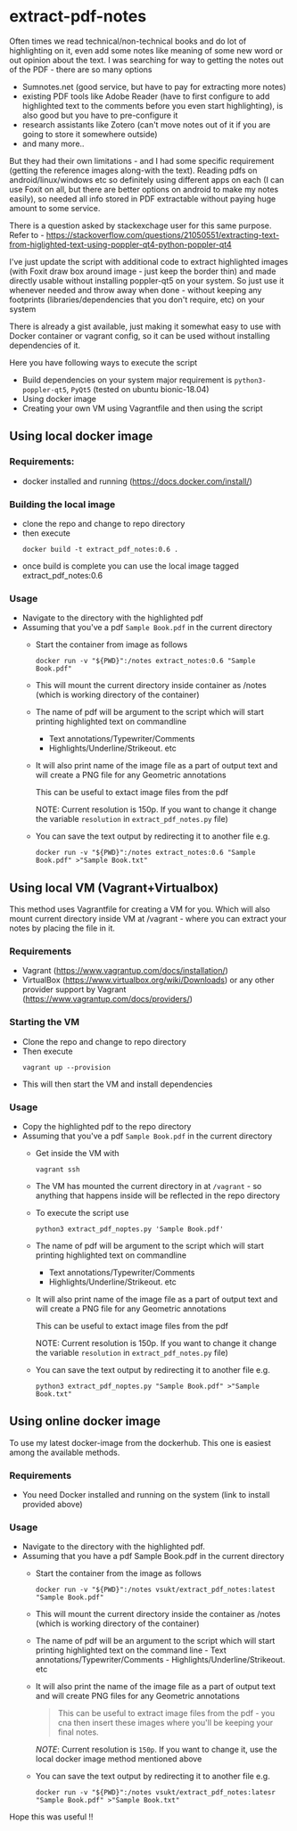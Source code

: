 # extract-pdf-notes
Often times we read technical/non-technical books and do lot of highlighting on it, even add some notes like meaning of some new word or out opinion about the text. I was searching for way to getting the notes out of the PDF - there are so many options
- Sumnotes.net (good service, but have to pay for extracting more notes)
- existing PDF tools like Adobe Reader (have to first configure to add highlighted text to the comments before you even start highlighting), is also good but you have to pre-configure it
- research assistants like Zotero (can't move notes out of it if you are going to store it somewhere outside) 
- and many more.. 



But they had their own limitations - and I had some specific requirement (getting the reference images along-with the text). Reading pdfs on android/linux/windows etc so definitely using different apps on each (I can use Foxit on all, but there are better options on android to make my notes easily), so needed all info stored in PDF extractable without paying huge amount to some service.


There is a question asked by stackexchage user for this same purpose. Refer to - https://stackoverflow.com/questions/21050551/extracting-text-from-higlighted-text-using-poppler-qt4-python-poppler-qt4

 
I've just update the script with additional code to extract highlighted images (with Foxit draw box around image - just keep the border thin) and made directly usable without installing poppler-qt5 on your system. So just use it whenever needed and throw away when done - without keeping any footprints (libraries/dependencies that you don't require, etc) on your system
  
  
There is already a gist available, just making it somewhat easy to use with Docker container or vagrant config, so it can be used without installing dependencies of it.


Here you have following ways to execute the script
* Build dependencies on your system major requirement is `python3-poppler-qt5`, `PyQt5` (tested on ubuntu bionic-18.04)
* Using docker image 
* Creating your own VM using Vagrantfile and then using the script


## Using local docker image

### Requirements:
* docker installed and running (https://docs.docker.com/install/)

### Building the local image
* clone the repo and change to repo directory
* then execute
	```
	docker build -t extract_pdf_notes:0.6 .
	```
* once build is complete you can use the local image tagged extract_pdf_notes:0.6 

### Usage
* Navigate to the directory with the highlighted pdf
* Assuming that you've a pdf `Sample Book.pdf` in the current directory
	* Start the container from image as follows
		```
		docker run -v "${PWD}":/notes extract_notes:0.6 "Sample Book.pdf"
		```
    * This will mount the current directory inside container as /notes (which is working directory of the container)
    * The name of pdf will be argument to the script which will start printing highlighted text on commandline
        - Text annotations/Typewriter/Comments
        - Highlights/Underline/Strikeout. etc
    * It will also print name of the image file as a part of output text and will create a PNG file for any Geometric annotations
        
        This can be useful to extact image files from the pdf 
        
        NOTE: Current resolution is 150p. If you want to change it change the variable `resolution` in `extract_pdf_notes.py` file)
     
    * You can save the text output by redirecting it to another file e.g. 
        ```
        docker run -v "${PWD}":/notes extract_notes:0.6 "Sample Book.pdf" >"Sample Book.txt"
        ```
 

## Using local VM (Vagrant+Virtualbox)
This method uses Vagrantfile for creating a VM for you. Which will also mount current directory inside VM at /vagrant - where you can extract your notes by placing the file in it.
   
### Requirements
* Vagrant (https://www.vagrantup.com/docs/installation/)
* VirtualBox (https://www.virtualbox.org/wiki/Downloads) or any other provider support by Vagrant (https://www.vagrantup.com/docs/providers/)

### Starting the VM
* Clone the repo and change to repo directory
* Then execute
	```
	vagrant up --provision
	```
* This will then start the VM and install dependencies 

### Usage
* Copy the highlighted pdf to the repo directory 
* Assuming that you've a pdf `Sample Book.pdf` in the current directory
	* Get inside the VM with
		```
		vagrant ssh
		```
    * The VM has mounted the current directory in at `/vagrant` - so anything that happens inside will be reflected in the repo directory

    * To execute the script use
        ```
        python3 extract_pdf_noptes.py 'Sample Book.pdf'
        ``` 

    * The name of pdf will be argument to the script which will start printing highlighted text on commandline
        - Text annotations/Typewriter/Comments
        - Highlights/Underline/Strikeout. etc

    * It will also print name of the image file as a part of output text and will create a PNG file for any Geometric annotations
        
        This can be useful to extact image files from the pdf 
        
        NOTE: Current resolution is 150p. If you want to change it change the variable `resolution` in `extract_pdf_notes.py` file)
     
    * You can save the text output by redirecting it to another file e.g. 
        ```
        python3 extract_pdf_noptes.py "Sample Book.pdf" >"Sample Book.txt"
        ```

 
## Using online docker image 
To use my latest docker-image from the dockerhub. This one is easiest among the available methods.

### Requirements
* You need Docker installed and running on the system (link to install provided above)   

### Usage
* Navigate to the directory with the highlighted pdf. 
* Assuming that you have a pdf Sample Book.pdf in the current directory
    * Start the container from the image as follows
        ```
        docker run -v "${PWD}":/notes vsukt/extract_pdf_notes:latest "Sample Book.pdf"
        ```
    * This will mount the current directory inside the container as /notes (which is working directory of the container)
    
    * The name of pdf will be an argument to the script which will start printing highlighted text on the command line
            - Text annotations/Typewriter/Comments
            - Highlights/Underline/Strikeout. etc

    * It will also print the name of the image file as a part of output text and will create PNG files for any Geometric annotations
        > This can be useful to extract image files from the pdf - you cna then insert these images where you'll be keeping your final notes.

        *NOTE*: Current resolution is `150p`. If you want to change it, use the local docker image method mentioned above
        
    * You can save the text output by redirecting it to another file e.g.
        ```
        docker run -v "${PWD}":/notes vsukt/extract_pdf_notes:latesr "Sample Book.pdf" >"Sample Book.txt"
        ```


Hope this was useful !!